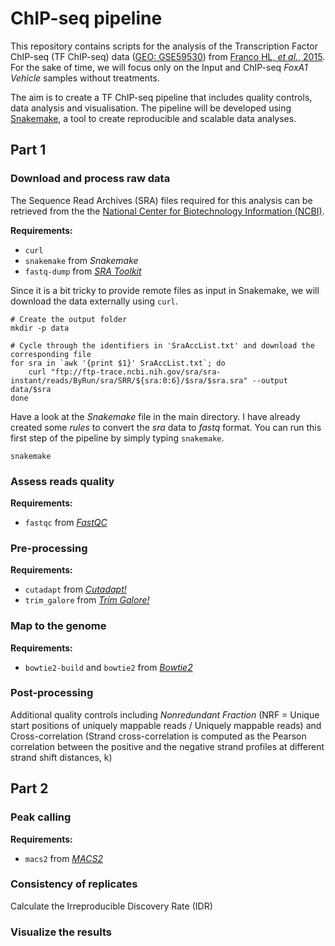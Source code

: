 # ChIP-seq pipeline

This repository contains scripts for the analysis of the Transcription Factor ChIP-seq (TF ChIP-seq) data ([GEO: GSE59530](https://www.ncbi.nlm.nih.gov/geo/query/acc.cgi?acc=GSE59530)) from [Franco HL, _et al._, 2015](https://www.ncbi.nlm.nih.gov/pubmed/25752574). For the sake of time, we will focus only on the Input and ChIP-seq _FoxA1 Vehicle_ samples without treatments.

The aim is to create a TF ChIP-seq pipeline that includes quality controls, data analysis and visualisation. The pipeline will be developed using [Snakemake](http://snakemake.readthedocs.io/en/stable/), a tool to create reproducible and scalable data analyses.

## Part 1

### Download and process raw data

The Sequence Read Archives (SRA) files required for this analysis can be retrieved from the the [National Center for Biotechnology Information (NCBI)](https://www.ncbi.nlm.nih.gov/).

__Requirements:__
* `curl`
* `snakemake` from _Snakemake_
* `fastq-dump` from [_SRA Toolkit_](https://trace.ncbi.nlm.nih.gov/Traces/sra/sra.cgi?view=software)

Since it is a bit tricky to provide remote files as input in Snakemake, we will download the data externally using `curl`.

```
# Create the output folder
mkdir -p data

# Cycle through the identifiers in 'SraAccList.txt' and download the corresponding file
for sra in `awk '{print $1}' SraAccList.txt`; do
    curl "ftp://ftp-trace.ncbi.nih.gov/sra/sra-instant/reads/ByRun/sra/SRR/${sra:0:6}/$sra/$sra.sra" --output data/$sra
done
```

Have a look at the _Snakemake_ file in the main directory. I have already created some _rules_ to convert the _sra_ data to _fastq_ format. You can run this first step of the pipeline by simply typing `snakemake`.

```
snakemake
```

### Assess reads quality

__Requirements:__
* `fastqc` from [_FastQC_](https://www.bioinformatics.babraham.ac.uk/projects/fastqc/)

### Pre-processing

__Requirements:__
* `cutadapt` from [_Cutadapt!_](https://cutadapt.readthedocs.io/en/stable/)
* `trim_galore` from [_Trim Galore!_](https://www.bioinformatics.babraham.ac.uk/projects/trim_galore/)

### Map to the genome

__Requirements:__
* `bowtie2-build` and `bowtie2` from [_Bowtie2_](http://bowtie-bio.sourceforge.net/bowtie2/index.shtml)

### Post-processing

Additional quality controls including _Nonredundant Fraction_ (NRF = Unique start positions of uniquely mappable reads / Uniquely mappable reads) and Cross-correlation (Strand cross-correlation is computed as the Pearson correlation between the positive and the negative strand profiles at different strand shift distances, k)

## Part 2

### Peak calling

__Requirements:__
* `macs2` from [_MACS2_](https://github.com/taoliu/MACS)

### Consistency of replicates

Calculate the Irreproducible Discovery Rate (IDR)

### Visualize the results